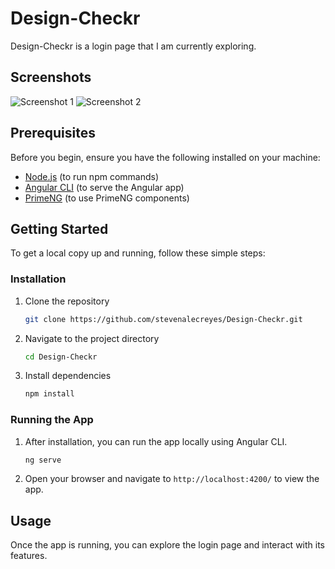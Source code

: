 # Design-Checkr

Design-Checkr is a login page that I am currently exploring.

## Screenshots

![Screenshot 1](Screenshots/LandingPage.png)
![Screenshot 2](Screenshots/Login.png)

## Prerequisites

Before you begin, ensure you have the following installed on your machine:
- [Node.js](https://nodejs.org/) (to run npm commands)
- [Angular CLI](https://cli.angular.io/) (to serve the Angular app)
- [PrimeNG](https://primefaces.org/primeng/) (to use PrimeNG components)

## Getting Started

To get a local copy up and running, follow these simple steps:

### Installation

1. Clone the repository
    ```bash
    git clone https://github.com/stevenalecreyes/Design-Checkr.git
    ```

2. Navigate to the project directory
    ```bash
    cd Design-Checkr
    ```

3. Install dependencies
    ```bash
    npm install
    ```

### Running the App

1. After installation, you can run the app locally using Angular CLI.
    ```bash
    ng serve
    ```

2. Open your browser and navigate to `http://localhost:4200/` to view the app.

## Usage

Once the app is running, you can explore the login page and interact with its features.